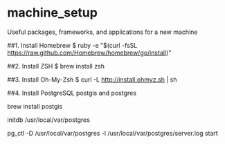 machine_setup
=============

Useful packages, frameworks, and applications for a new machine


##1. Install Homebrew 
$ ruby -e "$(curl -fsSL https://raw.github.com/Homebrew/homebrew/go/install)"

##2. Install ZSH 
$ brew install zsh

##3. Install Oh-My-Zsh 
$ curl -L http://install.ohmyz.sh | sh

##4. Install PostgreSQL postgis and postgres
 
brew install postgis

initdb /usr/local/var/postgres

pg_ctl -D /usr/local/var/postgres -l /usr/local/var/postgres/server.log start
